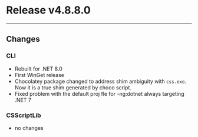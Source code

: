 # Release v4.8.8.0

---

## Changes

### CLI

- Rebuilt for .NET 8.0 
- First WinGet release
- Chocolatey package changed to address shim ambiguity with `css.exe`. Now it is a true shim generated by choco script.
- Fixed problem with the default proj fle for -ng:dotnet always targeting .NET 7

### CSScriptLib

- no changes